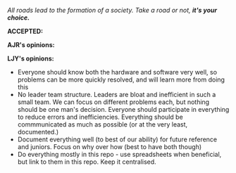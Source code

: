 _All roads lead to the formation of a society. Take a road or not, **it's your choice.**_

**ACCEPTED:**

**AJR's opinions:**

**LJY's opinions:**
- Everyone should know both the hardware and software very well, so problems can be more quickly resolved, and will learn more from doing this
- No leader team structure. Leaders are bloat and inefficient in such a small team. We can focus on different problems each, but nothing should be one man's decision. Everyone should participate in everything to reduce errors and inefficiencies. Everything should be commmunicated as much as possible (or at the very least, documented.)
- Document everything well (to best of our ability) for future reference and juniors. Focus on why over how (best to have both though)
- Do everything mostly in this repo - use spreadsheets when beneficial, but link to them in this repo. Keep it centralised.
